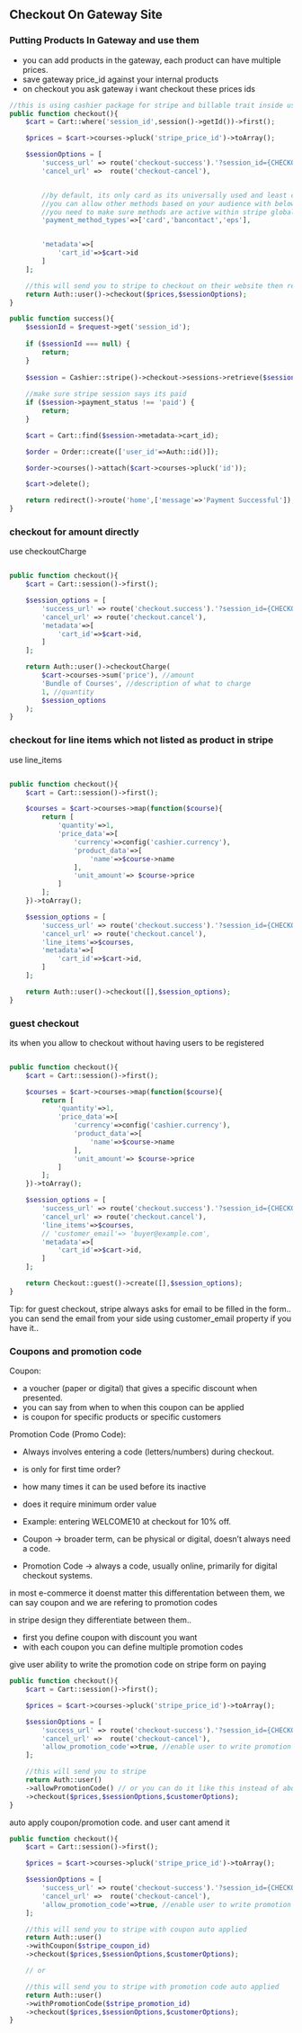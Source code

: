 ## Checkout On Gateway Site

### Putting Products In Gateway and use them

- you can add products in the gateway, each product can have multiple prices. 
- save gateway price_id against your internal products 
- on checkout you ask gateway i want checkout these prices ids


```php
//this is using cashier package for stripe and billable trait inside user model
public function checkout(){
    $cart = Cart::where('session_id',session()->getId())->first();

    $prices = $cart->courses->pluck('stripe_price_id')->toArray();

    $sessionOptions = [
        'success_url' => route('checkout-success').'?session_id={CHECKOUT_SESSION_ID}'
        'cancel_url' =>  route('checkout-cancel'),


        //by default, its only card as its universally used and least confusion
        //you can allow other methods based on your audience with below parameter like wallets
        //you need to make sure methods are active within stripe global settings
        'payment_method_types'=>['card','bancontact','eps'],


        'metadata'=>[
            'cart_id'=>$cart->id
        ]
    ];

    //this will send you to stripe to checkout on their website then redirect back to either success_url or cancel_url
    return Auth::user()->checkout($prices,$sessionOptions);
}

public function success(){
    $sessionId = $request->get('session_id');
 
    if ($sessionId === null) {
        return;
    }
 
    $session = Cashier::stripe()->checkout->sessions->retrieve($sessionId); //this make api call to stripe to get session
 
    //make sure stripe session says its paid
    if ($session->payment_status !== 'paid') {
        return;
    }

    $cart = Cart::find($session->metadata->cart_id);

    $order = Order::create(['user_id'=>Auth::id()]);

    $order->courses()->attach($cart->courses->pluck('id'));

    $cart->delete();

    return redirect()->route('home',['message'=>'Payment Successful']);
}

```


### checkout for amount directly

use checkoutCharge

```php

public function checkout(){
    $cart = Cart::session()->first();

    $session_options = [
        'success_url' => route('checkout.success').'?session_id={CHECKOUT_SESSION_ID}',
        'cancel_url' => route('checkout.cancel'),
        'metadata'=>[
            'cart_id'=>$cart->id,
        ]
    ];

    return Auth::user()->checkoutCharge(
        $cart->courses->sum('price'), //amount
        'Bundle of Courses', //description of what to charge
        1, //quantity
        $session_options
    );
}

```

### checkout for line items which not listed as product in stripe

use line_items

```php

public function checkout(){
    $cart = Cart::session()->first();

    $courses = $cart->courses->map(function($course){
        return [
            'quantity'=>1,
            'price_data'=>[
                'currency'=>config('cashier.currency'),
                'product_data'=>[
                    'name'=>$course->name
                ],
                'unit_amount'=> $course->price
            ]
        ];
    })->toArray();

    $session_options = [
        'success_url' => route('checkout.success').'?session_id={CHECKOUT_SESSION_ID}',
        'cancel_url' => route('checkout.cancel'),
        'line_items'=>$courses,
        'metadata'=>[
            'cart_id'=>$cart->id,
        ]
    ];

    return Auth::user()->checkout([],$session_options);
}

```


### guest checkout

its when you allow to checkout without having users to be registered


```php

public function checkout(){
    $cart = Cart::session()->first();

    $courses = $cart->courses->map(function($course){
        return [
            'quantity'=>1,
            'price_data'=>[
                'currency'=>config('cashier.currency'),
                'product_data'=>[
                    'name'=>$course->name
                ],
                'unit_amount'=> $course->price
            ]
        ];
    })->toArray();

    $session_options = [
        'success_url' => route('checkout.success').'?session_id={CHECKOUT_SESSION_ID}',
        'cancel_url' => route('checkout.cancel'),
        'line_items'=>$courses,
        // 'customer_email'=> 'buyer@example.com',
        'metadata'=>[
            'cart_id'=>$cart->id,
        ]
    ];

    return Checkout::guest()->create([],$session_options);
}

```

Tip: for guest checkout, stripe always asks for email to be filled in the form.. you can send the email from your side using customer_email property if you have it.. 


### Coupons and promotion code

Coupon: 
- a voucher (paper or digital) that gives a specific discount when presented.
- you can say from when to when this coupon can be applied
- is coupon for specific products or specific customers


Promotion Code (Promo Code):
- Always involves entering a code (letters/numbers) during checkout.
- is only for first time order?
- how many times it can be used before its inactive
- does it require minimum order value
- Example: entering WELCOME10 at checkout for 10% off.

- Coupon → broader term, can be physical or digital, doesn’t always need a code.
- Promotion Code → always a code, usually online, primarily for digital checkout systems.


in most e-commerce it doenst matter this differentation between them, we can say coupon and we are refering to promotion codes

in stripe design they differentiate between them.. 
- first you define coupon with discount you want
- with each coupon you can define multiple promotion codes



give user ability to write the promotion code on stripe form on paying

```php
public function checkout(){
    $cart = Cart::session()->first();

    $prices = $cart->courses->pluck('stripe_price_id')->toArray();

    $sessionOptions = [
        'success_url' => route('checkout-success').'?session_id={CHECKOUT_SESSION_ID}'
        'cancel_url' =>  route('checkout-cancel'),
        'allow_promotion_code'=>true, //enable user to write promotion code
    ];

    //this will send you to stripe
    return Auth::user()
    ->allowPromotionCode() // or you can do it like this instead of above parameter. which is doing same thing
    ->checkout($prices,$sessionOptions,$customerOptions);
}

```

auto apply coupon/promotion code. and user cant amend it

```php
public function checkout(){
    $cart = Cart::session()->first();

    $prices = $cart->courses->pluck('stripe_price_id')->toArray();

    $sessionOptions = [
        'success_url' => route('checkout-success').'?session_id={CHECKOUT_SESSION_ID}'
        'cancel_url' =>  route('checkout-cancel'),
        'allow_promotion_code'=>true, //enable user to write promotion code
    ];

    //this will send you to stripe with coupon auto applied
    return Auth::user()
    ->withCoupon($stripe_coupon_id)
    ->checkout($prices,$sessionOptions,$customerOptions);

    // or

    //this will send you to stripe with promotion code auto applied
    return Auth::user()
    ->withPromotionCode($stripe_promotion_id)
    ->checkout($prices,$sessionOptions,$customerOptions);
}

```